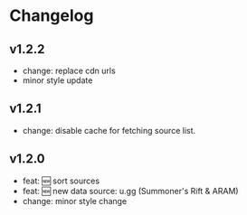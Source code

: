 # Changelog

## v1.2.2
- change: replace cdn urls
- minor style update

## v1.2.1
- change: disable cache for fetching source list.

## v1.2.0
- feat: 🆕 sort sources
- feat: 🆕 new data source: u.gg (Summoner's Rift & ARAM)
- change: minor style change
